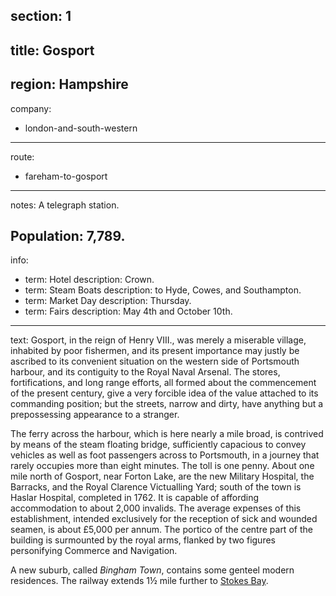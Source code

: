 ﻿section: 1
----
title: Gosport
----
region: Hampshire
----
company:
- london-and-south-western
----
route:
- fareham-to-gosport
----
notes: A telegraph station.

Population: 7,789.
----
info:
- term: Hotel
  description: Crown.
- term: Steam Boats
  description: to Hyde, Cowes, and Southampton.
- term: Market Day
  description: Thursday.
- term: Fairs
  description: May 4th and October 10th.
----
text: Gosport, in the reign of Henry VIII., was merely a miserable village, inhabited by poor fishermen, and its present importance may justly be ascribed to its convenient situation on the western side of Portsmouth harbour, and its contiguity to the Royal Naval Arsenal. The stores, fortifications, and long range efforts, all formed about the commencement of the present century, give a very forcible idea of the value attached to its commanding position; but the streets, narrow and dirty, have anything but a prepossessing appearance to a stranger.

The ferry across the harbour, which is here nearly a mile broad, is contrived by means of the steam floating bridge, sufficiently capacious to convey vehicles as well as foot passengers across to Portsmouth, in a journey that rarely occupies more than eight minutes. The toll is one penny. About one mile north of Gosport, near Forton Lake, are the new Military Hospital, the Barracks, and the Royal Clarence Victualling Yard; south of the town is Haslar Hospital, completed in 1762. It is capable of affording accommodation to about 2,000 invalids. The average expenses of this establishment, intended exclusively for the reception of sick and wounded seamen, is about £5,000 per annum. The portico of the centre part of the building is surmounted by the royal arms, flanked by two figures personifying Commerce and Navigation.

A new suburb, called *Bingham Town*, contains some genteel modern residences. The railway extends 1½ mile further to [Stokes Bay](/stations/stokes-bay).
